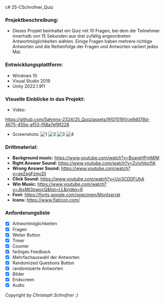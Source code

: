 
c# 25-CSchrofner_Quiz

### Projektbeschreibung: 
+ Dieses Projekt beinhaltet ein Quiz mit 10 Fragen, bei dem die Teilnehmer innerhalb von 15 Sekunden aus drei zufällig angeordneten Antwortmöglichkeiten wählen. Einige Fragen haben mehrere richtige Antworten und die Reihenfolge der Fragen und Antworten variiert jedes Mal.


### Entwicklungsplattform:
+ Windows 10
+ Visual Studio 2019
+ Unity 2022.1.9f1

### Visuelle Einblicke in das Projekt: 
+ Video:

https://github.com/5ahmns-2324/25_Quiz/assets/91070191/ce9d078d-4675-455e-af53-f58a7ef9f228


+ Screenshots:
![1](https://github.com/5ahmns-2324/25_Quiz/assets/91070191/ad3c3f63-f828-47dc-9a46-a67ad6628f38)
![2](https://github.com/5ahmns-2324/25_Quiz/assets/91070191/15da4022-5b3e-4cbc-9a1c-d2e555cc9ad4)
![3](https://github.com/5ahmns-2324/25_Quiz/assets/91070191/1bbb2417-770e-4d84-b6a4-00a7d536737e)
![4](https://github.com/5ahmns-2324/25_Quiz/assets/91070191/bcaeb62a-793a-476f-be8d-0083bc328dfa)








### Drittmaterial: 
+ **Background music:** https://www.youtube.com/watch?v=BxarqHPmMIM
+ **Right Answer Sound:** https://www.youtube.com/watch?v=ZvlvhIpcflA
+ **Wrong Answer Sound:** https://www.youtube.com/watch?v=qeZpgFzmcDI
+ **Click Sound:** https://www.youtube.com/watch?v=Uzj3CD0FUhA
+ **Win Music:** https://www.youtube.com/watch?v=JkxMt3owocQ&list=LL&index=6
+ **Font:** https://fonts.google.com/specimen/Montserrat
+ **Icons:** https://www.flaticon.com/
  
  
### Anforderungsliste  
- [x] Antwortmöglichkeiten
- [x] Fragen
- [x] Weiter Button
- [x] Timer
- [x] Counter
- [x] farbiges Feedback
- [x] Mehrfachauswahl der Antworten
- [x] Randomized Questions Button
- [x] randomisierte Antworten
- [x] Bilder
- [x] Endscreen
- [x] Audio

*Copyright by Christoph Schrofner :)*

